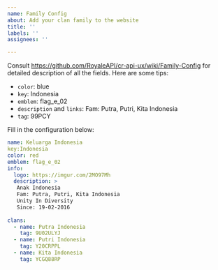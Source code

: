 ```yaml
---
name: Family Config
about: Add your clan family to the website
title: ''
labels: ''
assignees: ''

---
```


Consult https://github.com/RoyaleAPI/cr-api-ux/wiki/Family-Config for detailed description of all the fields. Here are some tips:

- `color`: blue
- `key`: Indonesia
- `emblem`: flag_e_02
- `description` and `links`: Fam: Putra, Putri, Kita Indonesia
- `tag`: 99PCY

Fill in the configuration below:

```yaml
name: Keluarga Indonesia
key:Indonesia
color: red
emblem: flag_e_02
info: 
  logo: https://imgur.com/2MO97Mh
  description: >
   Anak Indonesia
   Fam: Putra, Putri, Kita Indonesia
   Unity In Diversity
   Since: 19-02-2016
 
clans:
  - name: Putra Indonesia
    tag: 9U02ULYJ
  - name: Putri Indonesia
    tag: Y20CRPPL
  - name: Kita Indonesia
    tag: YCGQ88RP
```
